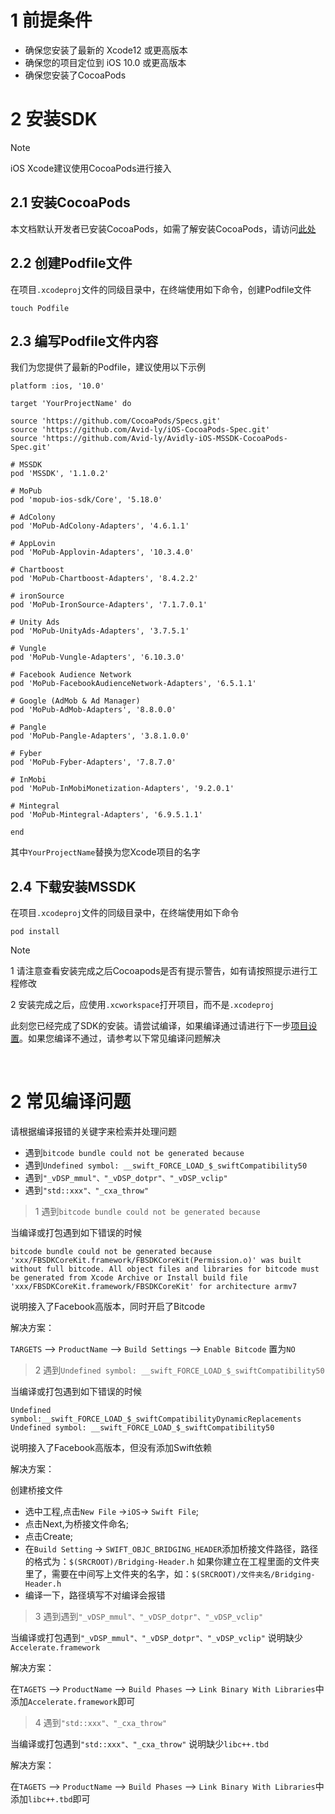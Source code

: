 # 1 前提条件

- 确保您安装了最新的 Xcode12 或更高版本
- 确保您的项目定位到 iOS 10.0 或更高版本
- 确保您安装了CocoaPods

# 2 安装SDK

> [!note]
iOS Xcode建议使用CocoaPods进行接入

## 2.1 安装CocoaPods

本文档默认开发者已安装CocoaPods，如需了解安装CocoaPods，请访问[此处](https://cocoapods.org/)


## 2.2 创建Podfile文件

在项目`.xcodeproj`文件的同级目录中，在终端使用如下命令，创建Podfile文件

```
touch Podfile
```

## 2.3 编写Podfile文件内容

我们为您提供了最新的Podfile，建议使用以下示例

```
platform :ios, '10.0'

target 'YourProjectName' do

source 'https://github.com/CocoaPods/Specs.git'
source 'https://github.com/Avid-ly/iOS-CocoaPods-Spec.git'
source 'https://github.com/Avid-ly/Avidly-iOS-MSSDK-CocoaPods-Spec.git'

# MSSDK
pod 'MSSDK', '1.1.0.2'

# MoPub
pod 'mopub-ios-sdk/Core', '5.18.0'

# AdColony
pod 'MoPub-AdColony-Adapters', '4.6.1.1'

# AppLovin
pod 'MoPub-Applovin-Adapters', '10.3.4.0'

# Chartboost
pod 'MoPub-Chartboost-Adapters', '8.4.2.2'

# ironSource
pod 'MoPub-IronSource-Adapters', '7.1.7.0.1'

# Unity Ads
pod 'MoPub-UnityAds-Adapters', '3.7.5.1'

# Vungle
pod 'MoPub-Vungle-Adapters', '6.10.3.0'

# Facebook Audience Network
pod 'MoPub-FacebookAudienceNetwork-Adapters', '6.5.1.1'

# Google (AdMob & Ad Manager)
pod 'MoPub-AdMob-Adapters', '8.8.0.0'

# Pangle
pod 'MoPub-Pangle-Adapters', '3.8.1.0.0'

# Fyber
pod 'MoPub-Fyber-Adapters', '7.8.7.0'

# InMobi
pod 'MoPub-InMobiMonetization-Adapters', '9.2.0.1'

# Mintegral
pod 'MoPub-Mintegral-Adapters', '6.9.5.1.1'

end
```

其中`YourProjectName`替换为您Xcode项目的名字


## 2.4 下载安装MSSDK

在项目`.xcodeproj`文件的同级目录中，在终端使用如下命令

```
pod install
```

> [!note]
> 1 请注意查看安装完成之后Cocoapods是否有提示警告，如有请按照提示进行工程修改
> 
> 2 安装完成之后，应使用`.xcworkspace`打开项目，而不是`.xcodeproj`

此刻您已经完成了SDK的安装。请尝试编译，如果编译通过请进行下一步[项目设置](/mssdk/ios/ios_setting.md)。如果您编译不通过，请参考以下常见编译问题解决

<br>

# 2 常见编译问题

请根据编译报错的关键字来检索并处理问题

- 遇到`bitcode bundle could not be generated because`
- 遇到`Undefined symbol: __swift_FORCE_LOAD_$_swiftCompatibility50`
- 遇到`"_vDSP_mmul"、"_vDSP_dotpr"、"_vDSP_vclip"`
- 遇到`"std::xxx"、"_cxa_throw"`

> <span id="start_faq1">1 遇到`bitcode bundle could not be generated because`</span>

当编译或打包遇到如下错误的时候

`
bitcode bundle could not be generated because 'xxx/FBSDKCoreKit.framework/FBSDKCoreKit(Permission.o)' was built without full bitcode. All object files and libraries for bitcode must be generated from Xcode Archive or Install build file 'xxx/FBSDKCoreKit.framework/FBSDKCoreKit' for architecture armv7
`

说明接入了Facebook高版本，同时开启了Bitcode

解决方案：

`TARGETS` --> `ProductName` --> `Build Settings` --> `Enable Bitcode` 置为`NO`


> <span id="start_faq2">2 遇到`Undefined symbol: __swift_FORCE_LOAD_$_swiftCompatibility50`</span>

当编译或打包遇到如下错误的时候

`Undefined symbol:__swift_FORCE_LOAD_$_swiftCompatibilityDynamicReplacements`
`Undefined symbol: __swift_FORCE_LOAD_$_swiftCompatibility50`

说明接入了Facebook高版本，但没有添加Swift依赖

解决方案：

创建桥接文件

- 选中工程,点击`New File` ->`iOS`-> `Swift File`;
- 点击Next,为桥接文件命名;
- 点击Create;
- 在`Build Setting` -> `SWIFT_OBJC_BRIDGING_HEADER`添加桥接文件路径，路径的格式为：`$(SRCROOT)/Bridging-Header.h`  如果你建立在工程里面的文件夹里了，需要在中间写上文件夹的名字，如：`$(SRCROOT)/文件夹名/Bridging-Header.h`
- 编译一下，路径填写不对编译会报错


> <span id="start_faq3">3 遇到遇到`"_vDSP_mmul"、"_vDSP_dotpr"、"_vDSP_vclip"`</span>

当编译或打包遇到`"_vDSP_mmul"、"_vDSP_dotpr"、"_vDSP_vclip"` 说明缺少`Accelerate.framework`

解决方案：

在`TAGETS` --> `ProductName` --> `Build Phases` --> `Link Binary With Libraries`中添加`Accelerate.framework`即可

> <span id="start_faq4">4 遇到`"std::xxx"、"_cxa_throw"`</span>

当编译或打包遇到`"std::xxx"、"_cxa_throw"` 说明缺少`libc++.tbd`

解决方案：

在`TAGETS` --> `ProductName` --> `Build Phases` --> `Link Binary With Libraries`中添加`libc++.tbd`即可